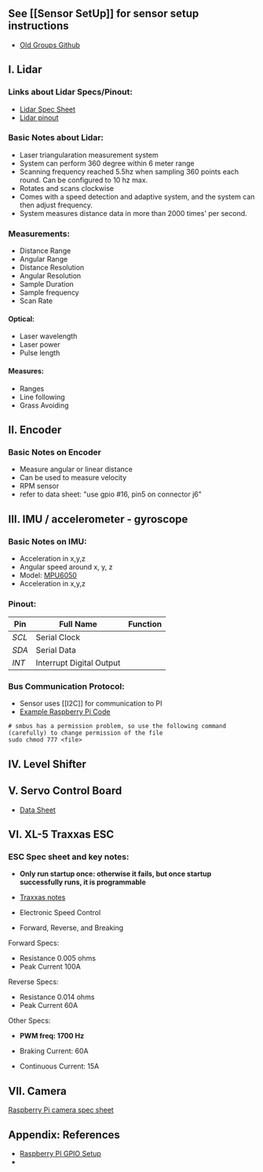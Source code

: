 ## See [[Sensor SetUp]] for sensor setup instructions

- [Old Groups Github](https://github.com/esecapstone/picar)

## I. Lidar

### Links about Lidar Specs/Pinout:

- [Lidar Spec Sheet](https://www.digikey.dk/htmldatasheets/production/3265529/0/0/1/a1m8.html)
- [Lidar pinout](https://bucket-download.slamtec.com/e680b4e2d99c4349c019553820904f28c7e6ec32/LM108_SLAMTEC_rplidarkit_usermaunal_A1M8_v1.0_en.pdf)

### Basic Notes about Lidar:

- Laser triangularation measurement system
- System can perform 360 degree within 6 meter range
- Scanning frequency reached 5.5hz when sampling 360 points each round. Can be configured to 10 hz max.
- Rotates and scans clockwise
- Comes with a speed detection and adaptive system, and the system can then adjust frequency.
- System measures distance data in more than 2000 times' per second.

### Measurements:
- Distance Range
- Angular Range
- Distance Resolution
- Angular Resolution
- Sample Duration
- Sample frequency
- Scan Rate
#### Optical:
- Laser wavelength
- Laser power
- Pulse length
#### Measures:
- Ranges
- Line following
- Grass Avoiding

## II. Encoder 

### Basic Notes on Encoder

- Measure angular or linear distance
- Can be used to measure velocity
- RPM sensor
- refer to data sheet: "use gpio #16, pin5 on connector j6"

## III. IMU / accelerometer - gyroscope

### Basic Notes on IMU:

- Acceleration in x,y,z
- Angular speed around x, y, z
- Model: [MPU6050](https://invensense.tdk.com/wp-content/uploads/2015/02/MPU-6000-Datasheet1.pdf)
- Acceleration in x,y,z

### Pinout:
| Pin | Full Name | Function |
| - | - | - |
| *SCL* | Serial Clock | |
| *SDA* | Serial Data | |
| *INT* | Interrupt Digital Output | |

### Bus Communication Protocol:

- Sensor uses [[I2C]] for communication to PI
- [Example Raspberry Pi Code](https://www.electronicwings.com/raspberry-pi/mpu6050-accelerometergyroscope-interfacing-with-raspberry-pi)

```shell
# smbus has a permission problem, so use the following command (carefully) to change permission of the file
sudo chmod 777 <file>
```

## IV. Level Shifter

## V. Servo Control Board
- [Data Sheet](https://cdn-shop.adafruit.com/datasheets/PCA9685.pdf)


## VI. XL-5 Traxxas ESC

### ESC Spec sheet and key notes:

- **Only run startup once: otherwise it fails, but once startup successfully runs, it is programmable**

- [Traxxas notes](Documents/Electronic_Speed_Control.pdf)
- Electronic Speed Control
- Forward, Reverse, and Breaking

Forward Specs:
- Resistance 0.005 ohms
- Peak Current 100A

Reverse Specs:
- Resistance 0.014 ohms
- Peak Current 60A

Other Specs: 
- **PWM freq: 1700 Hz**
* Braking Current: 60A
- Continuous Current: 15A

## VII. Camera
[Raspberry Pi camera spec sheet](https://www.raspberrypi.com/documentation/accessories/camera.html)

## Appendix: References
- [Raspberry PI GPIO Setup](https://ubuntu.com/tutorials/gpio-on-raspberry-pi#1-overview)
- 